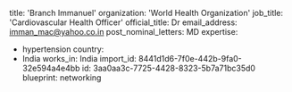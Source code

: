 title: 'Branch Immanuel'
organization: 'World Health Organization'
job_title: 'Cardiovascular Health Officer'
official_title: Dr
email_address: imman_mac@yahoo.co.in
post_nominal_letters: MD
expertise:
  - hypertension
country:
  - India
works_in: India
import_id: 8441d1d6-7f0e-442b-9fa0-32e594a4e4bb
id: 3aa0aa3c-7725-4428-8323-5b7a71bc35d0
blueprint: networking
